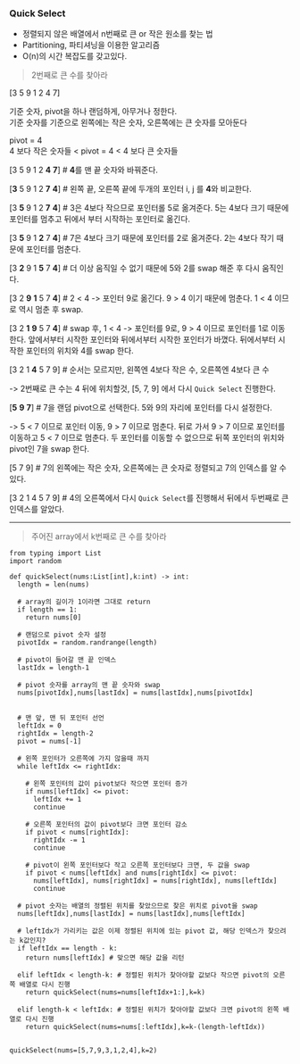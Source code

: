 ### Quick Select

- 정렬되지 않은 배열에서 n번째로 큰 or 작은 원소를 찾는 법
- Partitioning, 파티셔닝을 이용한 알고리즘
- O(n)의 시간 복잡도를 갖고있다.

> 2번째로 큰 수를 찾아라

[3 5 9 1 2 4 7]

기준 숫자, pivot을 하나 랜덤하게, 아무거나 정한다.  
기준 숫자를 기준으로 왼쪽에는 작은 숫자, 오른쪽에는 큰 숫자를 모아둔다

pivot = 4  
4 보다 작은 숫자들 < pivot = 4 < 4 보다 큰 숫자들

[3 5 9 1 2 **4** **7**] # **4**를 맨 끝 숫자와 바꿔준다.

[__3__ 5 9 1 2 __7__ **4**] # 왼쪽 끝, 오른쪽 끝에 두개의 포인터 i, j 를 **4**와 비교한다.

[3 __5__ 9 1 2 __7__ **4**] # 3은 4보다 작으므로 포인터롤 5로 옮겨준다. 5는 4보다 크기 때문에 포인터를 멈추고 뒤에서 부터 시작하는 포인터로 옮긴다.

[3 __5__ 9 1 __2__ 7 **4**] # 7은 4보다 크기 때문에 포인터를 2로 옮겨준다. 2는 4보다 작기 때문에 포인터를 멈춘다.

[3 __2__ 9 1 __5__ 7 **4**] # 더 이상 움직일 수 없기 때문에 5와 2를 swap 해준 후 다시 움직인다.

[3 2 __9__ __1__ 5 7 **4**] # 2 < 4 -> 포인터 9로 옮긴다. 9 > 4 이기 때문에 멈춘다. 1 < 4 이므로 역시 멈춘 후 swap.

[3 2 __1__ __9__ 5 7 **4**] # swap 후, 1 < 4 -> 포인터를 9로, 9 > 4 이므로 포인터를 1로 이동한다.
앞에서부터 시작한 포인터와 뒤에서부터 시작한 포인터가 바꼈다. 뒤에서부터 시작한 포인터의 위치와 4를 swap 한다.

[3 2 1 **4** 5 7 9] # 순서는 모르지만, 왼쪽엔 4보다 작은 수, 오른쪽엔 4보다 큰 수

-> 2번째로 큰 수는 4 뒤에 위치할것, [5, 7, 9] 에서 다시 `Quick Select` 진행한다.

[__5__ __9__ **7**] # 7을 랜덤 pivot으로 선택한다. 5와 9의 자리에 포인터를 다시 설정한다.

-> 5 < 7 이므로 포인터 이동, 9 > 7 이므로 멈춘다. 뒤로 가서 9 > 7 이므로 포인터를 이동하고 5 < 7 이므로 멈춘다. 두 포인터를 이동할 수 없으므로 뒤쪽 포인터의 위치와 pivot인 7을 swap 한다.

[5 7 9] # 7의 왼쪽에는 작은 숫자, 오른쪽에는 큰 숫자로 정렬되고 7의 인덱스를 알 수 있다.

[3 2 1 4 5 7 9] # 4의 오른쪽에서 다시 `Quick Select`를 진행해서 뒤에서 두번째로 큰 인덱스를 알았다.

---

> 주어진 array에서 k번째로 큰 수를 찾아라

```
from typing import List
import random

def quickSelect(nums:List[int],k:int) -> int:
  length = len(nums)

  # array의 길이가 1이라면 그대로 return
  if length == 1:
    return nums[0]

  # 랜덤으로 pivot 숫자 설정
  pivotIdx = random.randrange(length)

  # pivot이 들어갈 맨 끝 인덱스
  lastIdx = length-1

  # pivot 숫자를 array의 맨 끝 숫자와 swap
  nums[pivotIdx],nums[lastIdx] = nums[lastIdx],nums[pivotIdx]


  # 맨 앞, 맨 뒤 포인터 선언
  leftIdx = 0
  rightIdx = length-2
  pivot = nums[-1]

  # 왼쪽 포인터가 오른쪽에 가지 않을때 까지
  while leftIdx <= rightIdx:

    # 왼쪽 포인터의 값이 pivot보다 작으면 포인터 증가
    if nums[leftIdx] <= pivot:
      leftIdx += 1
      continue

    # 오른쪽 포인터의 값이 pivot보다 크면 포인터 감소
    if pivot < nums[rightIdx]:
      rightIdx -= 1
      continue

    # pivot이 왼쪽 포인터보다 작고 오른쪽 포인터보다 크면, 두 값을 swap
    if pivot < nums[leftIdx] and nums[rightIdx] <= pivot:
      nums[leftIdx], nums[rightIdx] = nums[rightIdx], nums[leftIdx]
      continue

  # pivot 숫자는 배열의 정렬된 위치를 찾았으므로 찾은 위치로 pivot을 swap
  nums[leftIdx],nums[lastIdx] = nums[lastIdx],nums[leftIdx]

  # leftIdx가 가리키는 값은 이제 정렬된 위치에 있는 pivot 값, 해당 인덱스가 찾으려는 k값인지?
  if leftIdx == length - k:
    return nums[leftIdx] # 맞으면 해당 값을 리턴

  elif leftIdx < length-k: # 정렬된 위치가 찾아야할 값보다 작으면 pivot의 오른쪽 배열로 다시 진행
    return quickSelect(nums=nums[leftIdx+1:],k=k)

  elif length-k < leftIdx: # 정렬된 위치가 찾아야할 값보다 크면 pivot의 왼쪽 배열로 다시 진행
    return quickSelect(nums=nums[:leftIdx],k=k-(length-leftIdx))


quickSelect(nums=[5,7,9,3,1,2,4],k=2)
```
